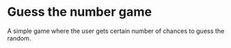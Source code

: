 # Guess the number game

A simple game where the user gets certain number of chances to guess the random.
